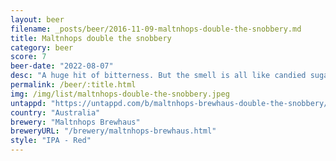 ```yaml
---
layout: beer
filename: _posts/beer/2016-11-09-maltnhops-double-the-snobbery.md
title: Maltnhops double the snobbery
category: beer
score: 7
beer-date: "2022-08-07"
desc: "A huge hit of bitterness. But the smell is all like candied sugar. Takes until the end of the beer to get used to it. Ok but too difficult to get another one"
permalink: /beer/:title.html
img: /img/list/maltnhops-double-the-snobbery.jpeg
untappd: "https://untappd.com/b/maltnhops-brewhaus-double-the-snobbery/4610420"
country: "Australia"
brewery: "Maltnhops Brewhaus"
breweryURL: "/brewery/maltnhops-brewhaus.html"
style: "IPA - Red"
---
```

